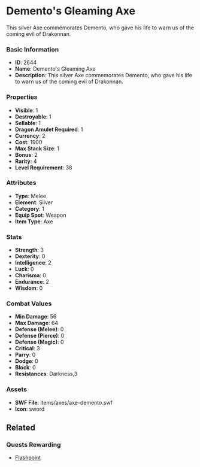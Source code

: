 # Demento's Gleaming Axe

This silver Axe commemorates Demento, who gave his life to warn us of the coming evil of Drakonnan.

### Basic Information

- **ID**: 2644
- **Name**: Demento&#039;s Gleaming Axe
- **Description**: This silver Axe commemorates Demento, who gave his life to warn us of the coming evil of Drakonnan.

### Properties

- **Visible**: 1
- **Destroyable**: 1
- **Sellable**: 1
- **Dragon Amulet Required**: 1
- **Currency**: 2
- **Cost**: 1900
- **Max Stack Size**: 1
- **Bonus**: 2
- **Rarity**: 4
- **Level Requirement**: 38

### Attributes

- **Type**: Melee
- **Element**: Silver
- **Category**: 1
- **Equip Spot**: Weapon
- **Item Type**: Axe

### Stats

- **Strength**: 3
- **Dexterity**: 0
- **Intelligence**: 2
- **Luck**: 0
- **Charisma**: 0
- **Endurance**: 2
- **Wisdom**: 0

### Combat Values

- **Min Damage**: 56
- **Max Damage**: 64
- **Defense (Melee)**: 0
- **Defense (Pierce)**: 0
- **Defense (Magic)**: 0
- **Critical**: 3
- **Parry**: 0
- **Dodge**: 0
- **Block**: 0
- **Resistances**: Darkness,3

### Assets

- **SWF File**: items/axes/axe-demento.swf
- **Icon**: sword

## Related

### Quests Rewarding

- [Flashpoint](../quests/465-flashpoint.md)

